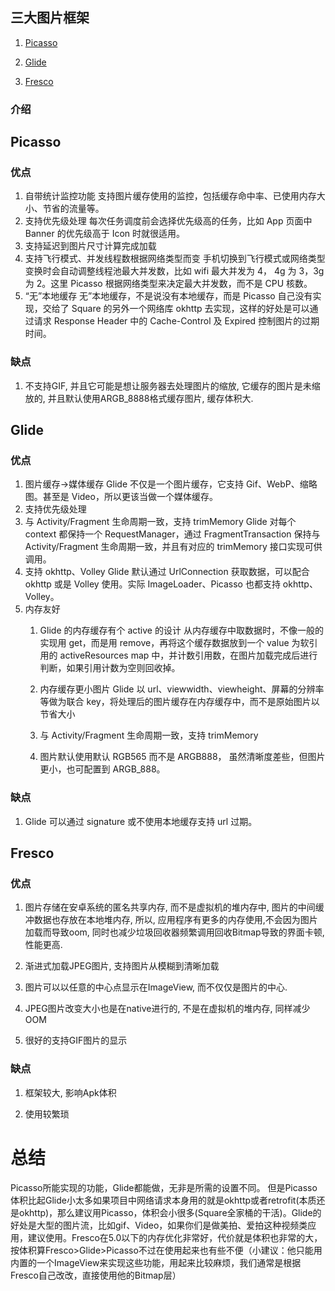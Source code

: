 ## 三大图片框架
1)    [Picasso](https://github.com/ai-com-app/picasso)

2)    [Glide](https://github.com/ai-com-app/glide)

3)    [Fresco](https://github.com/ai-com-app/fresco)

### 介绍
## Picasso
### 优点
1. 自带统计监控功能 支持图片缓存使用的监控，包括缓存命中率、已使用内存大小、节省的流量等。
2. 支持优先级处理 每次任务调度前会选择优先级高的任务，比如 App 页面中 Banner 的优先级高于 Icon 时就很适用。
3.  支持延迟到图片尺寸计算完成加载
4. 支持飞行模式、并发线程数根据网络类型而变 手机切换到飞行模式或网络类型变换时会自动调整线程池最大并发数，比如 wifi 最大并发为 4， 4g 为 3，3g 为 2。这里 Picasso 根据网络类型来决定最大并发数，而不是 CPU 核数。
5. “无”本地缓存
无”本地缓存，不是说没有本地缓存，而是 Picasso 自己没有实现，交给了 Square 的另外一个网络库 okhttp 去实现，这样的好处是可以通过请求 Response Header 中的 Cache-Control 及 Expired 控制图片的过期时间。

### 缺点
1. 不支持GIF, 并且它可能是想让服务器去处理图片的缩放, 它缓存的图片是未缩放的, 并且默认使用ARGB_8888格式缓存图片, 缓存体积大.

## Glide
### 优点
1. 图片缓存->媒体缓存
Glide 不仅是一个图片缓存，它支持 Gif、WebP、缩略图。甚至是 Video，所以更该当做一个媒体缓存。
2. 支持优先级处理
3. 与 Activity/Fragment 生命周期一致，支持 trimMemory
Glide 对每个 context 都保持一个 RequestManager，通过 FragmentTransaction 保持与 Activity/Fragment 生命周期一致，并且有对应的 trimMemory 接口实现可供调用。
4. 支持 okhttp、Volley
Glide 默认通过 UrlConnection 获取数据，可以配合 okhttp 或是 Volley 使用。实际 ImageLoader、Picasso 也都支持 okhttp、Volley。
5. 内存友好
    1. Glide 的内存缓存有个 active 的设计
从内存缓存中取数据时，不像一般的实现用 get，而是用 remove，再将这个缓存数据放到一个 value 为软引用的 activeResources map 中，并计数引用数，在图片加载完成后进行判断，如果引用计数为空则回收掉。

    2. 内存缓存更小图片
Glide 以 url、viewwidth、viewheight、屏幕的分辨率等做为联合 key，将处理后的图片缓存在内存缓存中，而不是原始图片以节省大小

    3. 与 Activity/Fragment 生命周期一致，支持 trimMemory

    4. 图片默认使用默认 RGB565 而不是 ARGB888， 虽然清晰度差些，但图片更小，也可配置到 ARGB_888。

### 缺点
1. Glide 可以通过 signature 或不使用本地缓存支持 url 过期。

## Fresco
### 优点

1. 图片存储在安卓系统的匿名共享内存, 而不是虚拟机的堆内存中, 图片的中间缓冲数据也存放在本地堆内存, 所以, 应用程序有更多的内存使用,不会因为图片加载而导致oom, 同时也减少垃圾回收器频繁调用回收Bitmap导致的界面卡顿,性能更高.

2. 渐进式加载JPEG图片, 支持图片从模糊到清晰加载

3. 图片可以以任意的中心点显示在ImageView, 而不仅仅是图片的中心.

4. JPEG图片改变大小也是在native进行的, 不是在虚拟机的堆内存, 同样减少OOM

5. 很好的支持GIF图片的显示

### 缺点

1. 框架较大, 影响Apk体积

2. 使用较繁琐

# 总结
Picasso所能实现的功能，Glide都能做，无非是所需的设置不同。
但是Picasso体积比起Glide小太多如果项目中网络请求本身用的就是okhttp或者retrofit(本质还是okhttp)，那么建议用Picasso，体积会小很多(Square全家桶的干活)。Glide的好处是大型的图片流，比如gif、Video，如果你们是做美拍、爱拍这种视频类应用，建议使用。Fresco在5.0以下的内存优化非常好，代价就是体积也非常的大，按体积算Fresco>Glide>Picasso不过在使用起来也有些不便（小建议：他只能用内置的一个ImageView来实现这些功能，用起来比较麻烦，我们通常是根据Fresco自己改改，直接使用他的Bitmap层）


